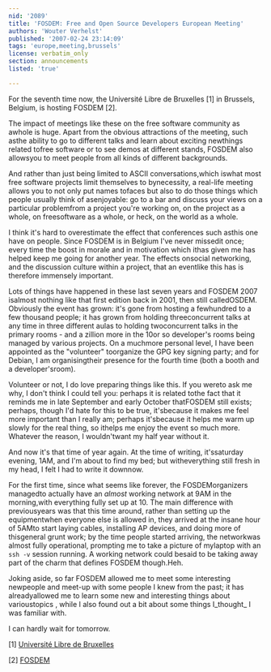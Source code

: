 ```yaml
---
nid: '2089'
title: 'FOSDEM: Free and Open Source Developers European Meeting'
authors: 'Wouter Verhelst'
published: '2007-02-24 23:14:09'
tags: 'europe,meeting,brussels'
license: verbatim_only
section: announcements
listed: 'true'

---
```

For the seventh time now, the Université Libre de Bruxelles [1] in Brussels, Belgium, is hosting FOSDEM [2].

The impact of meetings like these on the free software community as awhole is huge. Apart from the obvious attractions of the meeting, such asthe ability to go to different talks and learn about exciting newthings related tofree software or to see demos at different stands, FOSDEM also allowsyou to meet people from all kinds of different backgrounds.


<!--break-->


And rather than just being limited to ASCII conversations,which iswhat most free software projects limit themselves to bynecessity, a real-life meeting allows you to not only put names tofaces but also to do those things which people usually think of asenjoyable: go to a bar and discuss your views on a particular problemfrom a project you're working on, on the project as a whole, on freesoftware as a whole, or heck, on the world as a whole.

I think it's hard to overestimate the effect that conferences such asthis one have on people. Since FOSDEM is in Belgium I've never missedit once; every time the boost in morale and in motivation which ithas given me has helped keep me going for another year. The effects onsocial networking, and the discussion culture within a project, that an eventlike this has is therefore immensely important.

Lots of things have happened in these last seven years and FOSDEM 2007 isalmost nothing like that first edition back in 2001, then still calledOSDEM. Obviously the event has grown: it's gone from hosting a fewhundred to a few thousand people; it has grown from holding threeconcurrent talks at any time in three different aulas to holding twoconcurrent talks in the primary rooms - and a zillion more in the 10or so developer's rooms being managed by various projects. On a muchmore personal level, I have been appointed as the "volunteer" toorganize the GPG key signing party; and for Debian, I am organisingtheir presence for the fourth time (both a booth and a developer'sroom).

Volunteer or not, I do love preparing things like this. If you wereto ask me why, I don't think I could tell you: perhaps it is related tothe fact that it reminds me in late September and early October thatFOSDEM still exists; perhaps, though I'd hate for this to be true, it'sbecause it makes me feel more important than I really am; perhaps it'sbecause it helps me warm up slowly for the real thing, so ithelps me enjoy the event so much more. Whatever the reason, I wouldn'twant my half year without it.

And now it's that time of year again. At the time of writing, it'ssaturday evening, 1AM, and I'm about to find my bed; but witheverything still fresh in my head, I felt I had to write it downnow.

For the first time, since what seems like forever, the FOSDEMorganizers managedto actually have an _almost_ working network at 9AM in the morning,with everything fully set up at 10. The main difference with previousyears was that this time around, rather than setting up the equipmentwhen everyone else is allowed in, they arrived at the insane hour of 5AMto start laying cables, installing AP devices, and doing more of thisgeneral grunt work; by the time people started arriving, the networkwas almost fully operational, prompting me to take a picture of mylaptop with an `ssh -v` session running. A working network could besaid to be taking away part of the charm that defines FOSDEM though.Heh.

Joking aside, so far FOSDEM allowed me to meet some interesting newpeople and meet-up with some people I knew from the past; it has alreadyallowed me to learn some new and interesting things about varioustopics , while I also found out a bit about some things I_thought_ I was familiar with.

I can hardly wait for tomorrow.

[1] [Université Libre de Bruxelles](http://www.ulb.be)

[2] [FOSDEM](http://www.fosdem.org)

